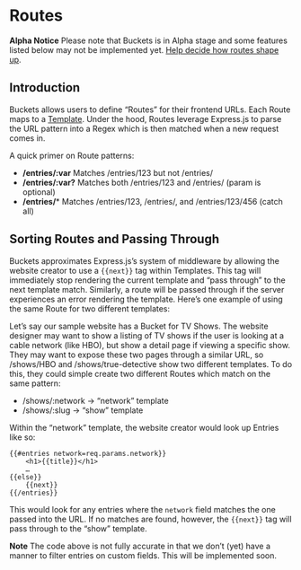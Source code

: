 # Routes

**Alpha Notice** Please note that Buckets is in Alpha stage and some features listed below may not be implemented yet. [Help decide how routes shape up](https://assembly.com/buckets/projects/89).

## Introduction

Buckets allows users to define “Routes” for their frontend URLs. Each Route maps to a [Template](./templates.md). Under the hood, Routes leverage Express.js to parse the URL pattern into a Regex which is then matched when a new request comes in.

A quick primer on Route patterns:

* **/entries/:var** Matches /entries/123 but not /entries/
* **/entries/:var?** Matches both /entries/123 and /entries/ (param is optional)
* **/entries/*** Matches /entries/123, /entries/, and /entries/123/456 (catch all)

## Sorting Routes and Passing Through

Buckets approximates Express.js’s system of middleware by allowing the website creator to use a `{{next}}` tag within Templates. This tag will immediately stop rendering the current template and “pass through” to the next template match. Similarly, a route will be passed through if the server experiences an error rendering the template. Here’s one example of using the same Route for two different templates:

Let’s say our sample website has a Bucket for TV Shows. The website designer may want to show a listing of TV shows if the user is looking at a cable network (like HBO), but show a detail page if viewing a specific show. They may want to expose these two pages through a similar URL, so /shows/HBO and /shows/true-detective show two different templates. To do this, they could simple create two different Routes which match on the same pattern:

* /shows/:network -> “network” template
* /shows/:slug -> “show” template

Within the “network” template, the website creator would look up Entries like so:

```(handlebars)
{{#entries network=req.params.network}}
	<h1>{{title}}</h1>
	…
{{else}}
	{{next}}
{{/entries}}
```

This would look for any entries where the `network` field matches the one passed into the URL. If no matches are found, however, the `{{next}}` tag will pass through to the “show” template.

**Note** The code above is not fully accurate in that we don’t (yet) have a manner to filter entries on custom fields. This will be implemented soon.
